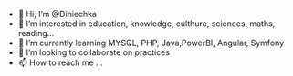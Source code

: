 - 👋 Hi, I’m @Diniechka
- 👀 I’m interested in education, knowledge, culthure, sciences, maths, reading...
- 🌱 I’m currently learning MYSQL, PHP, Java,PowerBI, Angular, Symfony
- 💞️ I’m looking to collaborate on practices 
- 📫 How to reach me ...

<!---
Diniechka/Diniechka is a ✨ special ✨ repository because its `README.md` (this file) appears on your GitHub profile.
You can click the Preview link to take a look at your changes.
--->
